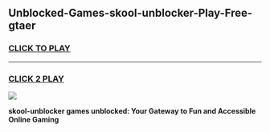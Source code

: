 
## Unblocked-Games-skool-unblocker-Play-Free-gtaer
<h3>
<a href="https://premium76.site?title=skool-unblocker&ref=19M">CLICK TO PLAY</a></h3>
<hr>

<h3>
<a href="https://premium76.site?title=skool-unblocker&ref=19M">CLICK 2 PLAY</a>
  
</h3>

<a href="https://premium76.site?title=skool-unblocker&ref=19M"><img src="https://clearcache.store/games.png"></a>


**skool-unblocker games unblocked: Your Gateway to Fun and Accessible Online Gaming**
